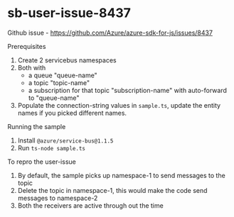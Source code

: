 # sb-user-issue-8437
Github issue - https://github.com/Azure/azure-sdk-for-js/issues/8437

Prerequisites
1. Create 2 servicebus namespaces
2. Both with 
    - a queue "queue-name"
    - a topic "topic-name" 
    - a subscription for that topic "subscription-name" with auto-forward to "queue-name"
3. Populate the connection-string values in `sample.ts`, update the entity names if you picked different names.

Running the sample
1. Install `@azure/service-bus@1.1.5`
2. Run `ts-node sample.ts`

To repro the user-issue
1. By default, the sample picks up namespace-1 to send messages to the topic
2. Delete the topic in namespace-1, this would make the code send messages to namespace-2
3. Both the receivers are active through out the time
